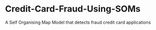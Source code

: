 # Credit-Card-Fraud-Using-SOMs
A Self Organising Map Model that detects fraud credit card applications
